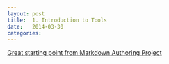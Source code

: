 ```yaml
---
layout: post
title:  1. Introduction to Tools
date:   2014-03-30 
categories: 
---
```


[Great starting point from Markdown Authoring Project](https://github.com/scholmd/scholmd/wiki/Tools-to-support-your-markdown-authoring) 

